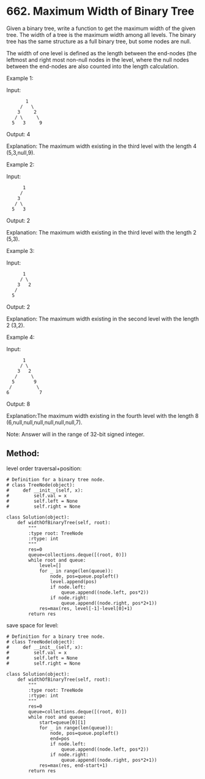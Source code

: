 # 662. Maximum Width of Binary Tree

Given a binary tree, write a function to get the maximum width of the given tree. The width of a tree is the maximum width among all levels. The binary tree has the same structure as a full binary tree, but some nodes are null.

The width of one level is defined as the length between the end-nodes (the leftmost and right most non-null nodes in the level, where the null nodes between the end-nodes are also counted into the length calculation.

Example 1:

Input: 

           1
         /   \
        3     2
       / \     \  
      5   3     9 

Output: 4

Explanation: The maximum width existing in the third level with the length 4 (5,3,null,9).

Example 2:

Input: 

          1
         /  
        3    
       / \       
      5   3     

Output: 2

Explanation: The maximum width existing in the third level with the length 2 (5,3).

Example 3:

Input: 

          1
         / \
        3   2 
       /        
      5      

Output: 2

Explanation: The maximum width existing in the second level with the length 2 (3,2).

Example 4:

Input: 

          1
         / \
        3   2
       /     \  
      5       9 
     /         \
    6           7

Output: 8

Explanation:The maximum width existing in the fourth level with the length 8 (6,null,null,null,null,null,null,7).

Note: Answer will in the range of 32-bit signed integer.

## Method:

level order traversal+position:

    # Definition for a binary tree node.
    # class TreeNode(object):
    #     def __init__(self, x):
    #         self.val = x
    #         self.left = None
    #         self.right = None
    
    class Solution(object):
        def widthOfBinaryTree(self, root):
            """
            :type root: TreeNode
            :rtype: int
            """
            res=0
            queue=collections.deque([(root, 0)])
            while root and queue:
                level=[]
                for _ in range(len(queue)):
                    node, pos=queue.popleft()
                    level.append(pos)
                    if node.left:
                        queue.append((node.left, pos*2))
                    if node.right:
                        queue.append((node.right, pos*2+1))
                res=max(res, level[-1]-level[0]+1)
            return res
            
save space for level:

    # Definition for a binary tree node.
    # class TreeNode(object):
    #     def __init__(self, x):
    #         self.val = x
    #         self.left = None
    #         self.right = None
    
    class Solution(object):
        def widthOfBinaryTree(self, root):
            """
            :type root: TreeNode
            :rtype: int
            """
            res=0
            queue=collections.deque([(root, 0)])
            while root and queue:
                start=queue[0][1]
                for _ in range(len(queue)):
                    node, pos=queue.popleft()
                    end=pos
                    if node.left:
                        queue.append((node.left, pos*2))
                    if node.right:
                        queue.append((node.right, pos*2+1))
                res=max(res, end-start+1)
            return res
                        
                    
                        
                    